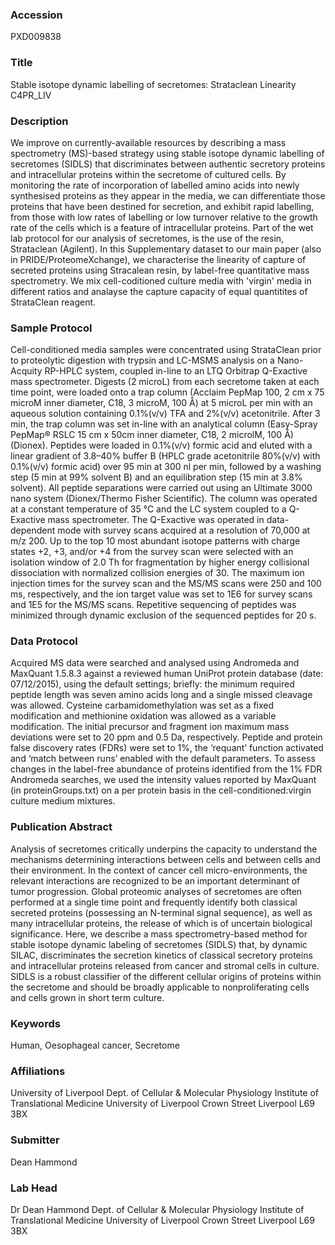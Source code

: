 ### Accession
PXD009838

### Title
Stable isotope dynamic labelling of secretomes: Strataclean Linearity C4PR_LIV

### Description
We improve on currently-available resources by describing a mass spectrometry (MS)-based strategy using stable isotope dynamic labelling of secretomes (SIDLS) that discriminates between authentic secretory proteins and intracellular proteins within the secretome of cultured cells. By monitoring the rate of incorporation of labelled amino acids into newly synthesised proteins as they appear in the media, we can differentiate those proteins that have been destined for secretion, and exhibit rapid labelling, from those with low rates of labelling or low turnover relative to the growth rate of the cells which is a feature of intracellular proteins. Part of the wet lab protocol for our analysis of secretomes, is the use of the resin, Strataclean (Agilent). In this Supplementary dataset to our main paper (also in PRIDE/ProteomeXchange), we characterise the linearity of capture of secreted proteins using Stracalean resin, by label-free quantitative mass spectrometry. We mix cell-coditioned culture media with 'virgin' media in different ratios and analayse the capture capacity of equal quantitites of StrataClean reagent.

### Sample Protocol
Cell-conditioned media samples were concentrated using StrataClean prior to proteolytic digestion with trypsin and LC-MSMS analysis on a Nano-Acquity RP-HPLC system, coupled in-line to an LTQ Orbitrap Q-Exactive mass spectrometer. Digests (2 microL) from each secretome taken at each time point, were loaded onto a trap column (Acclaim PepMap 100, 2 cm x 75 microM inner diameter, C18, 3 microM, 100 Å) at 5 microL per min with an aqueous solution containing 0.1%(v/v) TFA and 2%(v/v) acetonitrile. After 3 min, the trap column was set in-line with an analytical column (Easy-Spray PepMap® RSLC 15 cm x 50cm inner diameter, C18, 2 microlM, 100 Å) (Dionex). Peptides were loaded in 0.1%(v/v) formic acid and eluted with a linear gradient of 3.8–40% buffer B (HPLC grade acetonitrile 80%(v/v) with 0.1%(v/v) formic acid) over 95 min at 300 nl per min, followed by a washing step (5 min at 99% solvent B) and an equilibration step (15 min at 3.8% solvent). All peptide separations were carried out using an Ultimate 3000 nano system (Dionex/Thermo Fisher Scientific). The column was operated at a constant temperature of 35 °C and the LC system coupled to a Q-Exactive mass spectrometer. The Q-Exactive was operated in data-dependent mode with survey scans acquired at a resolution of 70,000 at m/z 200. Up to the top 10 most abundant isotope patterns with charge states +2, +3, and/or +4 from the survey scan were selected with an isolation window of 2.0 Th for fragmentation by higher energy collisional dissociation with normalized collision energies of 30. The maximum ion injection times for the survey scan and the MS/MS scans were 250 and 100 ms, respectively, and the ion target value was set to 1E6 for survey scans and 1E5 for the MS/MS scans. Repetitive sequencing of peptides was minimized through dynamic exclusion of the sequenced peptides for 20 s.

### Data Protocol
Acquired MS data were searched and analysed using Andromeda and MaxQuant 1.5.8.3 against a reviewed human UniProt protein database (date: 07/12/2015), using the default settings; briefly: the minimum required peptide length was seven amino acids long and a single missed cleavage was allowed. Cysteine carbamidomethylation was set as a fixed modification and methionine oxidation was allowed as a variable modification. The initial precursor and fragment ion maximum mass deviations were set to 20 ppm and 0.5 Da, respectively. Peptide and protein false discovery rates (FDRs) were set to 1%, the ‘requant’ function activated and ‘match between runs’ enabled with the default parameters. To assess changes in the label-free abundance of proteins identified from the 1% FDR Andromeda searches, we used the intensity values reported by MaxQuant (in proteinGroups.txt) on a per protein basis in the cell-conditioned:virgin culture medium mixtures.

### Publication Abstract
Analysis of secretomes critically underpins the capacity to understand the mechanisms determining interactions between cells and between cells and their environment. In the context of cancer cell micro-environments, the relevant interactions are recognized to be an important determinant of tumor progression. Global proteomic analyses of secretomes are often performed at a single time point and frequently identify both classical secreted proteins (possessing an N-terminal signal sequence), as well as many intracellular proteins, the release of which is of uncertain biological significance. Here, we describe a mass spectrometry-based method for stable isotope dynamic labeling of secretomes (SIDLS) that, by dynamic SILAC, discriminates the secretion kinetics of classical secretory proteins and intracellular proteins released from cancer and stromal cells in culture. SIDLS is a robust classifier of the different cellular origins of proteins within the secretome and should be broadly applicable to nonproliferating cells and cells grown in short term culture.

### Keywords
Human, Oesophageal cancer, Secretome

### Affiliations
University of Liverpool
Dept. of Cellular & Molecular Physiology Institute of Translational Medicine University of Liverpool Crown Street Liverpool L69 3BX

### Submitter
Dean Hammond

### Lab Head
Dr Dean Hammond
Dept. of Cellular & Molecular Physiology Institute of Translational Medicine University of Liverpool Crown Street Liverpool L69 3BX


